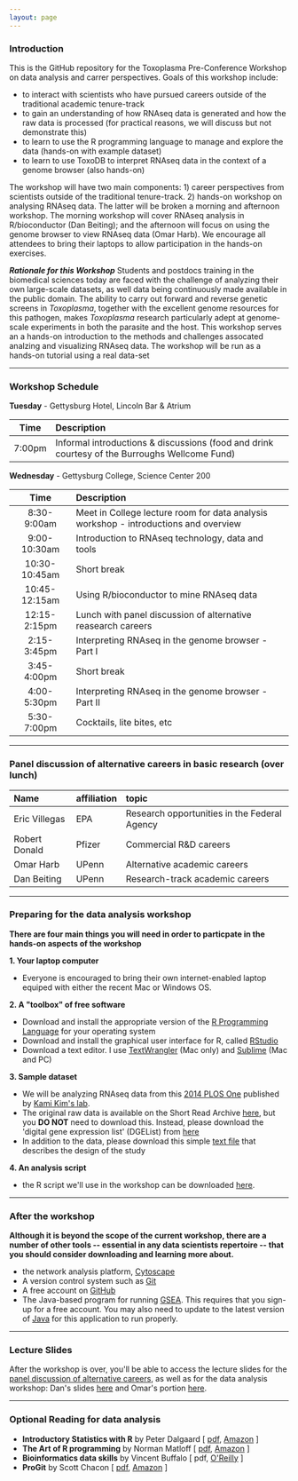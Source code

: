 ```yaml
---
layout: page
---
```


### Introduction
This is the GitHub repository for the Toxoplasma Pre-Conference Workshop on data analysis and carrer perspectives. Goals of this workshop include:

* to interact with scientists who have pursued careers outside of the traditional academic tenure-track 
* to gain an understanding of how RNAseq data is generated and how the raw data is processed (for practical reasons, we will discuss but not demonstrate this)
* to learn to use the R programming language to manage and explore the data (hands-on with example dataset)
* to learn to use ToxoDB to interpret RNAseq data in the context of a genome browser (also hands-on)

The workshop will have two main components: 1) career perspectives from scientists outside of the traditional tenure-track.  2) hands-on workshop on analysing RNAseq data.  The latter will be broken a morning and afternoon workshop. The morning workshop will cover RNAseq analysis in R/bioconductor (Dan Beiting); and the afternoon will focus on using the genome browser to view RNAseq data (Omar Harb).  We encourage all attendees to bring their laptops to allow participation in the hands-on exercises. 

***Rationale for this Workshop***  Students and postdocs training in the biomedical sciences today are faced with the challenge of analyzing their own large-scale datasets, as well data being continuously made available in the public domain.  The ability to carry out forward and reverse genetic screens in _Toxoplasma_, together with the excellent genome resources for this pathogen, makes _Toxoplasma_ research particularly adept at genome-scale experiments in both the parasite and the host.  This workshop serves an a hands-on introduction to the methods and challenges assocated analzing and visualizing RNAseq data.  The workshop will be run as a hands-on tutorial using a real data-set  


----


### Workshop Schedule

**Tuesday** - Gettysburg Hotel, Lincoln Bar & Atrium

Time	|	Description	|
:------:|:--------
7:00pm	|	Informal introductions & discussions (food and drink courtesy of the Burroughs Wellcome Fund)<br/>


**Wednesday** - Gettysburg College, Science Center 200 

Time	|	Description	|
:------:|:--------
8:30-9:00am	|	Meet in College lecture room for data analysis workshop - introductions and overview
9:00-10:30am	|	Introduction to RNAseq technology, data and tools
10:30-10:45am	|	Short break
10:45-12:15am	|	Using R/bioconductor to mine RNAseq data 
12:15-2:15pm	|	Lunch with panel discussion of alternative reasearch careers
2:15-3:45pm	|	Interpreting RNAseq in the genome browser - Part I
3:45-4:00pm	|	Short break
4:00-5:30pm |	Interpreting RNAseq in the genome browser - Part II
5:30-7:00pm	|	Cocktails, lite bites, etc


----


### Panel discussion of alternative careers in basic research (over lunch)

Name	|	affiliation	|	topic	|
:--------|:--------|:--------
Eric Villegas	|	EPA	|	Research opportunities in the Federal Agency
Robert Donald	|	Pfizer	|	Commercial R&D careers
Omar Harb	|	UPenn	|	Alternative academic careers
Dan Beiting	|	UPenn	|	Research-track academic careers


----


### Preparing for the data analysis workshop

**There are four main things you will need in order to particpate in the hands-on aspects of the workshop**

**1. Your laptop computer**<br/> 

* Everyone is encouraged to bring their own internet-enabled laptop equiped with either the recent Mac or Windows OS.

**2. A "toolbox" of free software**<br/>

* Download and install the appropriate version of the [R Programming Language](http://lib.stat.cmu.edu/R/CRAN/) for your operating system
* Download and install the graphical user interface for R, called [RStudio](http://www.rstudio.com/products/rstudio/download/)
* Download a text editor. I use [TextWrangler](http://www.barebones.com/products/textwrangler/) (Mac only) and [Sublime](http://www.sublimetext.com/) (Mac and PC)


**3. Sample dataset**<br/>

* We will be analyzing RNAseq data from this [2014 PLOS One](http://journals.plos.org/plosone/article?id=10.1371/journal.pone.0111297) published by [Kami Kim's lab](http://www.einstein.yu.edu/faculty/4972/kami-kim/).  
* The original raw data is available on the Short Read Archive [here](http://www.ebi.ac.uk/ena/data/view/SRP045423), but you __DO NOT__ need to download this.  Instead, please download the 'digital gene expression list' (DGEList) from [here](materials/DGEList)
* In addition to the data, please download this simple [text file](materials/studyDesign.txt) that describes the design of the study

**4. An analysis script**<br/>

* the R script we'll use in the workshop can be downloaded [here](materials/Toxo_RNAseq_analysis.R).

-----

### After the workshop

**Although it is beyond the scope of the current workshop, there are a number of other tools -- essential in any data scientists repertoire -- that you should consider downloading and learning more about.**

* the network analysis platform, [Cytoscape](http://www.cytoscape.org/)
* A version control system such as [Git](http://git-scm.com/downloads)
* A free account on [GitHub](https://github.com/)
* The Java-based program for running [GSEA](http://www.broadinstitute.org/gsea/index.jsp). This requires that you sign-up for a free account. You may also need to update to the latest version of [Java](https://www.java.com/en/) for this application to run properly. 


----


### Lecture Slides

After the workshop is over, you'll be able to access the lecture slides for the [panel discussion of alternative careers](), as well as for the data analysis workshop: Dan's slides [here](materials/ToxoRNAseqWorkshop.pdf) and Omar's portion [here](materials/ToxoRNAseqWorkshop.pdf).

----


### Optional Reading for data analysis 

* **Introductory Statistics with R** by Peter Dalgaard [ [pdf](http://www.academia.dk/BiologiskAntropologi/Epidemiologi/PDF/Introductory_Statistics_with_R__2nd_ed.pdf), [Amazon](http://www.amazon.com/Introductory-Statistics-R-Computing/dp/0387954759) ]  
* **The Art of R programming** by Norman Matloff [ [pdf](http://www.google.com/url?sa=t&rct=j&q=&esrc=s&source=web&cd=1&ved=0CCAQFjAA&url=http%3A%2F%2Fsens.tistory.com%2Fattachment%2Fcfile8.uf%402375DC3D515423F9110CA1.pdf&ei=E-8FVO6dAYmnggSttoD4Bg&usg=AFQjCNE1UmWRG3i9ugNDSXN2WjRSTkkUjA&sig2=U958L8LG42vuhHdPKKBHHw&bvm=bv.74115972,d.eXY), [Amazon](http://www.amazon.com/Art-Programming-Statistical-Software-Design/dp/1593273843/ref=sr_1_1?s=books&ie=UTF8&qid=1409674972&sr=1-1&keywords=the+art+of+r+programming) ]  
* **Bioinformatics data skills** by Vincent Buffalo [ pdf, [O'Reilly](http://shop.oreilly.com/product/0636920030157.do) ]  
* **ProGit** by Scott Chacon [ [pdf](http://git-scm.com/book), [Amazon](http://www.amazon.com/Pro-Git-Scott-Chacon/dp/1430218339) ]  
